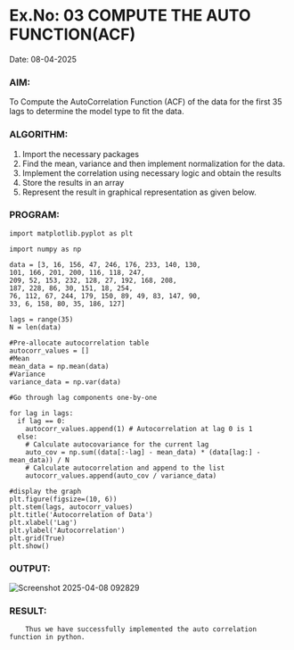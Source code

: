 # Ex.No: 03   COMPUTE THE AUTO FUNCTION(ACF)
Date: 08-04-2025

### AIM:
To Compute the AutoCorrelation Function (ACF) of the data for the first 35 lags to determine the model
type to fit the data.
### ALGORITHM:
1. Import the necessary packages
2. Find the mean, variance and then implement normalization for the data.
3. Implement the correlation using necessary logic and obtain the results
4. Store the results in an array
5. Represent the result in graphical representation as given below.
### PROGRAM:
```
import matplotlib.pyplot as plt

import numpy as np

data = [3, 16, 156, 47, 246, 176, 233, 140, 130,
101, 166, 201, 200, 116, 118, 247,
209, 52, 153, 232, 128, 27, 192, 168, 208,
187, 228, 86, 30, 151, 18, 254,
76, 112, 67, 244, 179, 150, 89, 49, 83, 147, 90,
33, 6, 158, 80, 35, 186, 127]

lags = range(35)
N = len(data)

#Pre-allocate autocorrelation table
autocorr_values = []
#Mean
mean_data = np.mean(data)
#Variance
variance_data = np.var(data)

#Go through lag components one-by-one

for lag in lags:
  if lag == 0:
    autocorr_values.append(1) # Autocorrelation at lag 0 is 1
  else:
    # Calculate autocovariance for the current lag
    auto_cov = np.sum((data[:-lag] - mean_data) * (data[lag:] - mean_data)) / N
    # Calculate autocorrelation and append to the list
    autocorr_values.append(auto_cov / variance_data)

#display the graph
plt.figure(figsize=(10, 6))
plt.stem(lags, autocorr_values)
plt.title('Autocorrelation of Data')
plt.xlabel('Lag')
plt.ylabel('Autocorrelation')
plt.grid(True)
plt.show()

```
### OUTPUT:

![Screenshot 2025-04-08 092829](https://github.com/user-attachments/assets/1d618d6c-bc66-4128-9264-4b1322d9c231)

### RESULT:
        Thus we have successfully implemented the auto correlation function in python.
